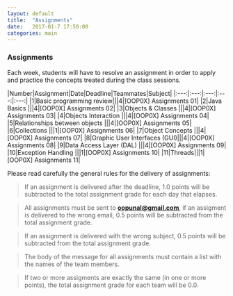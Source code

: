 ```yaml
---
layout: default
title:  "Assignments"
date:   2017-01-7 17:50:00
categories: main
---
```


### Assignments 

Each week, students will have to resolve an assignment in order to apply and practice the concepts treated during the class sessions. 

|Number|Assignment|Date|Deadline|Teammates|Subject|
|:---:|:---:|:---:|:---:|:---:|
|1|Basic programming review|||4|[OOP0X] Assignments 01|
|2|Java Basics |||4|[OOP0X] Assignments 02|
|3|Objects & Classes |||4|[OOP0X] Assignments 03|
|4|Objects Interaction |||4|[OOP0X] Assignments 04|
|5|Relationships between objects |||4|[OOP0X] Assignments 05|
|6|Collections |||1|[OOP0X] Assignments 06|
|7|Object Concepts |||4|[OOP0X] Assignments 07|
|8|Graphic User Interfaces (GUI)|||4|[OOP0X] Assignments 08|
|9|Data Access Layer (DAL) |||4|[OOP0X] Assignments 09|
|10|Exception Handling |||1|[OOP0X] Assignments 10|
|11|Threads|||1|[OOP0X] Assignments 11|

Please read carefully the general rules for the delivery of assignments:

> If an assignment is delivered after the deadline, 1.0 points will be subtracted to the total assignment grade for each day that elapses. 

> All assignments must be sent to **oopunal@gmail.com**, if an assigment is delivered to the wrong email, 0.5 points will be subtracted from the total assignment grade.

> If an assignment is delivered with the wrong subject, 0.5 points will be subtracted from the total assignment grade.

> The body of the message for all assignments must contain a list with the names of the team members. 

> If two or more assigments are exactly the same (in one or more points), the total assignment grade for each team will be 0.0. 
